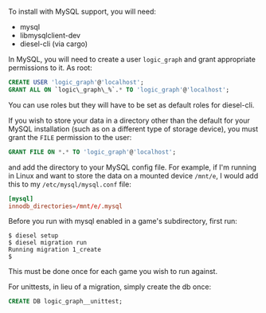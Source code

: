 To install with MySQL support, you will need:

- mysql
- libmysqlclient-dev
- diesel-cli (via cargo)

In MySQL, you will need to create a user `logic_graph` and grant appropriate permissions to it. As root:

```sql
CREATE USER 'logic_graph'@'localhost';
GRANT ALL ON `logic\_graph\_%`.* TO 'logic_graph'@'localhost';
```

You can use roles but they will have to be set as default roles for diesel-cli.

If you wish to store your data in a directory other than the default for your MySQL installation (such as on a different type of storage device), you must grant the `FILE` permission to the user:

```sql
GRANT FILE ON *.* TO 'logic_graph'@'localhost';
```

and add the directory to your MySQL config file. For example, if I'm running in Linux and want to store the data on a mounted device `/mnt/e`, I would add this to my `/etc/mysql/mysql.conf` file:

```conf
[mysql]
innodb_directories=/mnt/e/.mysql
```

Before you run with mysql enabled in a game's subdirectory, first run:

```
$ diesel setup
$ diesel migration run
Running migration 1_create
$
```

This must be done once for each game you wish to run against.

For unittests, in lieu of a migration, simply create the db once:

```sql
CREATE DB logic_graph__unittest;
```
